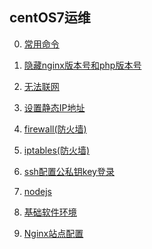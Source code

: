 ## centOS7运维

0. [常用命令](常用命令.md)

1. [隐藏nginx版本号和php版本号](隐藏nginx版本号和php版本号.md)

2. [无法联网](无法联网.md)

3. [设置静态IP地址](设置静态IP地址.md)

4. [firewall(防火墙)](firewall(防火墙).md)

5. [iptables(防火墙)](iptables(防火墙).md)

6. [ssh配置公私钥key登录](ssh配置公私钥key登录.md)

7. [nodejs](nodejs.md)

8. [基础软件环境](基础软件环境.md)

9. [Nginx站点配置](Nginx站点配置.md)

